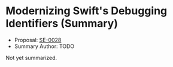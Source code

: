 # Modernizing Swift's Debugging Identifiers (Summary)

* Proposal: [SE-0028](https://github.com/apple/swift-evolution/blob/main/proposals/0028-modernizing-debug-identifiers.md)
* Summary Author: TODO

Not yet summarized.
